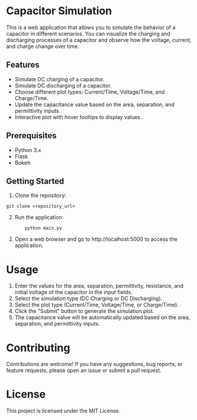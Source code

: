 # Capacitor Simulation

This is a web application that allows you to simulate the behavior of a capacitor in different scenarios. You can visualize the charging and discharging processes of a capacitor and observe how the voltage, current, and charge change over time.

## Features

- Simulate DC charging of a capacitor.
- Simulate DC discharging of a capacitor.
- Choose different plot types: Current/Time, Voltage/Time, and Charge/Time.
- Update the capacitance value based on the area, separation, and permittivity inputs.
- Interactive plot with hover tooltips to display values.

## Prerequisites

- Python 3.x
- Flask
- Bokeh

## Getting Started

1. Clone the repository:

```
git clone <repository_url>
```
2. Run the application:
```
       python main.py
```

2. Open a web browser and go to http://localhost:5000 to access the application.

# Usage
1. Enter the values for the area, separation, permittivity, resistance, and initial voltage of the capacitor in the input fields.
2. Select the simulation type (DC Charging or DC Discharging).
3. Select the plot type (Current/Time, Voltage/Time, or Charge/Time).
4. Click the "Submit" button to generate the simulation plot.
5. The capacitance value will be automatically updated based on the area, separation, and permittivity inputs.

# Contributing
Contributions are welcome! If you have any suggestions, bug reports, or feature requests, please open an issue or submit a pull request.

# License
This project is licensed under the MIT License.